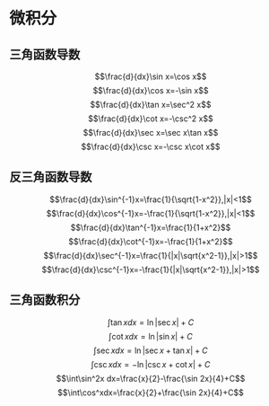 # 微积分

## 三角函数导数
$$\frac{d}{dx}\sin x=\cos x$$
$$\frac{d}{dx}\cos x=-\sin x$$
$$\frac{d}{dx}\tan x=\sec^2 x$$
$$\frac{d}{dx}\cot x=-\csc^2 x$$
$$\frac{d}{dx}\sec x=\sec x\tan x$$
$$\frac{d}{dx}\csc x=-\csc x\cot x$$

## 反三角函数导数
$$\frac{d}{dx}\sin^{-1}x=\frac{1}{\sqrt{1-x^2}},|x|<1$$
$$\frac{d}{dx}\cos^{-1}x=-\frac{1}{\sqrt{1-x^2}},|x|<1$$
$$\frac{d}{dx}\tan^{-1}x=\frac{1}{1+x^2}$$
$$\frac{d}{dx}\cot^{-1}x=-\frac{1}{1+x^2}$$
$$\frac{d}{dx}\sec^{-1}x=\frac{1}{|x|\sqrt{x^2-1}},|x|>1$$
$$\frac{d}{dx}\csc^{-1}x=-\frac{1}{|x|\sqrt{x^2-1}},|x|>1$$

## 三角函数积分
$$\int\tan xdx=\ln|\sec x|+C$$
$$\int\cot xdx=\ln|\sin x|+C$$
$$\int\sec xdx=\ln|\sec x+\tan x|+C$$
$$\int\csc xdx=-\ln|\csc x+\cot x|+C$$
$$\int\sin^2x dx=\frac{x}{2}-\frac{\sin 2x}{4}+C$$
$$\int\cos^xdx=\frac{x}{2}+\frac{\sin 2x}{4}+C$$
